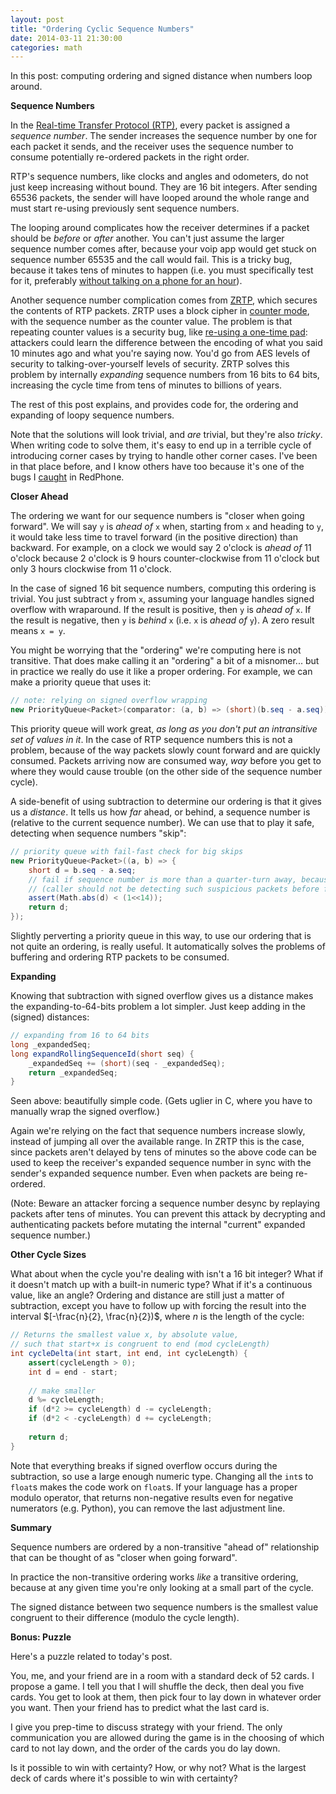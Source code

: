 ```yaml
---
layout: post
title: "Ordering Cyclic Sequence Numbers"
date: 2014-03-11 21:30:00
categories: math
---
```


In this post: computing ordering and signed distance when numbers loop around.

**Sequence Numbers**

In the [Real-time Transfer Protocol (RTP)](http://en.wikipedia.org/wiki/Real-time_Transport_Protocol), every packet is assigned a *sequence number*. The sender increases the sequence number by one for each packet it sends, and the receiver uses the sequence number to consume potentially re-ordered packets in the right order.

RTP's sequence numbers, like clocks and angles and odometers, do not just keep increasing without bound. They are 16 bit integers. After sending 65536 packets, the sender will have looped around the whole range and must start re-using previously sent sequence numbers.

The looping around complicates how the receiver determines if a packet should be *before* or *after* another. You can't just assume the larger sequence number comes after, because your voip app would get stuck on sequence number 65535 and the call would fail. This is a tricky bug, because it takes tens of minutes to happen (i.e. you must specifically test for it, preferably [without talking on a phone for an hour](http://twistedoakstudios.com/blog/Post3516_rule-of-thumb-ask-for-the-clock)).

Another sequence number complication comes from [ZRTP](http://en.wikipedia.org/wiki/ZRTP), which secures the contents of RTP packets. ZRTP uses a block cipher in [counter mode](http://en.wikipedia.org/wiki/Block_cipher_mode_of_operation#Counter_.28CTR.29), with the sequence number as the counter value. The problem is that repeating counter values is a security bug, like [re-using a one-time pad](http://en.wikipedia.org/wiki/Venona_project#Breakthrough): attackers could learn the difference between the encoding of what you said 10 minutes ago and what you're saying now. You'd go from AES levels of security to talking-over-yourself levels of security. ZRTP solves this problem by internally *expanding* sequence numbers from 16 bits to 64 bits, increasing the cycle time from tens of minutes to billions of years.

The rest of this post explains, and provides code for, the ordering and expanding of loopy sequence numbers.

Note that the solutions will look trivial, and *are* trivial, but they're also *tricky*. When writing code to solve them, it's easy to end up in a terrible cycle of introducing corner cases by trying to handle other corner cases. I've been in that place before, and I know others have too because it's one of the bugs I [caught](https://github.com/WhisperSystems/RedPhone/commit/56d2aedcf79a3214a96b017ac5e19f72712d7ffa) in RedPhone.

**Closer Ahead**

The ordering we want for our sequence numbers is "closer when going forward". We will say `y` is *ahead of* `x` when, starting from `x` and heading to `y`, it would take less time to travel forward (in the positive direction) than backward. For example, on a clock we would say 2 o'clock is *ahead of* 11 o'clock because 2 o'clock is 9 hours counter-clockwise from 11 o'clock but only 3 hours clockwise from 11 o'clock.

In the case of signed 16 bit sequence numbers, computing this ordering is trivial. You just subtract `y` from `x`, assuming your language handles signed overflow with wraparound. If the result is positive, then `y` is *ahead of* `x`. If the result is negative, then `y` is *behind* `x` (i.e. `x` is *ahead of* `y`). A zero result means `x = y`.

You might be worrying that the "ordering" we're computing here is not transitive. That does make calling it an "ordering" a bit of a misnomer... but in practice we really do use it like a proper ordering. For example, we can make a priority queue that uses it:

``` csharp
// note: relying on signed overflow wrapping
new PriorityQueue<Packet>(comparator: (a, b) => (short)(b.seq - a.seq));
```

This priority queue will work great, *as long as you don't put an intransitive set of values in it*. In the case of RTP sequence numbers this is not a problem, because of the way packets slowly count forward and are quickly consumed. Packets arriving now are consumed way, *way* before you get to where they would cause trouble (on the other side of the sequence number cycle).

A side-benefit of using subtraction to determine our ordering is that it gives us a *distance*. It tells us how *far* ahead, or behind, a sequence number is (relative to the current sequence number). We can use that to play it safe, detecting when sequence numbers "skip":

``` csharp
// priority queue with fail-fast check for big skips
new PriorityQueue<Packet>((a, b) => {
    short d = b.seq - a.seq;
    // fail if sequence number is more than a quarter-turn away, because something is wrong
    // (caller should not be detecting such suspicious packets before forwarding to us)
    assert(Math.abs(d) < (1<<14));
    return d;
});
```

Slightly perverting a priority queue in this way, to use our ordering that is not quite an ordering, is really useful. It automatically solves the problems of buffering and ordering RTP packets to be consumed.

**Expanding**

Knowing that subtraction with signed overflow gives us a distance makes the expanding-to-64-bits problem a lot simpler. Just keep adding in the (signed) distances:

``` java
// expanding from 16 to 64 bits
long _expandedSeq;
long expandRollingSequenceId(short seq) {
    _expandedSeq += (short)(seq - _expandedSeq);
    return _expandedSeq;
}
```

Seen above: beautifully simple code. (Gets uglier in C, where you have to manually wrap the signed overflow.)

Again we're relying on the fact that sequence numbers increase slowly, instead of jumping all over the available range. In ZRTP this is the case, since packets aren't delayed by tens of minutes so the above code can be used to keep the receiver's expanded sequence number in sync with the sender's expanded sequence number. Even when packets are being re-ordered.

(Note: Beware an attacker forcing a sequence number desync by replaying packets after tens of minutes. You can prevent this attack by decrypting and authenticating packets before mutating the internal "current" expanded sequence number.)

**Other Cycle Sizes**

What about when the cycle you're dealing with isn't a 16 bit integer? What if it doesn't match up with a built-in numeric type? What if it's a continuous value, like an angle? Ordering and distance are still just a matter of subtraction, except you have to follow up with forcing the result into the interval $[-\frac{n}{2}, \frac{n}{2})$, where $n$ is the length of the cycle:

```java
// Returns the smallest value x, by absolute value,
// such that start+x is congruent to end (mod cycleLength)
int cycleDelta(int start, int end, int cycleLength) {
    assert(cycleLength > 0);
    int d = end - start;
    
    // make smaller
    d %= cycleLength;
    if (d*2 >= cycleLength) d -= cycleLength;
    if (d*2 < -cycleLength) d += cycleLength;
    
    return d;
}
```

Note that everything breaks if signed overflow occurs during the subtraction, so use a large enough numeric type. Changing all the `int`s to `float`s makes the code work on `float`s. If your language has a proper modulo operator, that returns non-negative results even for negative numerators (e.g. Python), you can remove the last adjustment line.

**Summary**

Sequence numbers are ordered by a non-transitive "ahead of" relationship that can be thought of as "closer when going forward".

In practice the non-transitive ordering works *like* a transitive ordering, because at any given time you're only looking at a small part of the cycle.

The signed distance between two sequence numbers is the smallest value congruent to their difference (modulo the cycle length).

**Bonus: Puzzle**

Here's a puzzle related to today's post.

You, me, and your friend are in a room with a standard deck of 52 cards. I propose a game. I tell you that I will shuffle the deck, then deal you five cards. You get to look at them, then pick four to lay down in whatever order you want. Then your friend has to predict what the last card is.

I give you prep-time to discuss strategy with your friend. The only communication you are allowed during the game is in the choosing of which card to not lay down, and the order of the cards you do lay down.

Is it possible to win with certainty? How, or why not? What is the largest deck of cards where it's possible to win with certainty?
